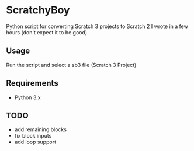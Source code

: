 # ScratchyBoy
Python script for converting Scratch 3 projects to Scratch 2 I wrote in a few hours (don't expect it to be good)

## Usage
Run the script and select a sb3 file (Scratch 3 Project)

## Requirements
- Python 3.x

## TODO
- add remaining blocks
- fix block inputs
- add loop support
